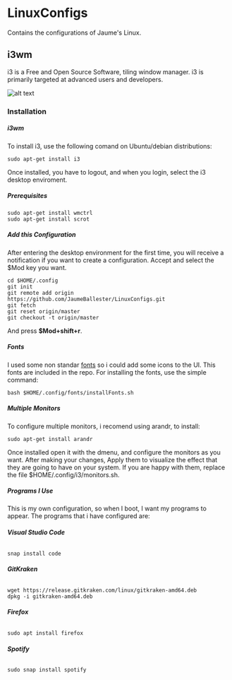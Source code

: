 # LinuxConfigs
Contains the configurations of Jaume's Linux.

## i3wm
i3 is a Free and Open Source Software, tiling window manager. i3 is primarily targeted at advanced users and developers.

![alt text](https://i.imgur.com/YZ6KtEf.png)

### Installation
##### i3wm

To install i3, use the following comand on Ubuntu/debian distributions:
```
sudo apt-get install i3
```
Once installed, you have to logout, and when you login, select the i3 desktop enviroment.


##### Prerequisites

```
sudo apt-get install wmctrl
sudo apt-get install scrot
```


##### Add this Configuration

After entering the desktop environment for the first time, you will receive a notification if you want to create a configuration. Accept and select the $Mod key you want. 
```
cd $HOME/.config
git init
git remote add origin https://github.com/JaumeBallester/LinuxConfigs.git
git fetch
git reset origin/master 
git checkout -t origin/master
```

And press **$Mod+shift+r**.

##### Fonts
I used some non standar [fonts](https://fontawesome.com/cheatsheet?from=io) so i could add some icons to the UI. This fonts are included in the repo. For installing the fonts, use the simple command:
```
bash $HOME/.config/fonts/installFonts.sh
```

##### Multiple Monitors
To configure multiple monitors, i recomend using arandr, to install:

```
sudo apt-get install arandr
```
Once installed open it with the dmenu, and configure the monitors as you want. After making your changes, Apply them to visualize the effect that they are going to have on your system. If you are happy with them, replace the file $HOME/.config/i3/monitors.sh.



##### Programs I Use
This is my own configuration, so when I boot, I want my programs to appear. The programs that i have configured are:
###### **Visual Studio Code**
```
snap install code 
```
###### **GitKraken**
```
wget https://release.gitkraken.com/linux/gitkraken-amd64.deb
dpkg -i gitkraken-amd64.deb
```
###### **Firefox**
```
sudo apt install firefox
```
###### **Spotify**
```
sudo snap install spotify
```
